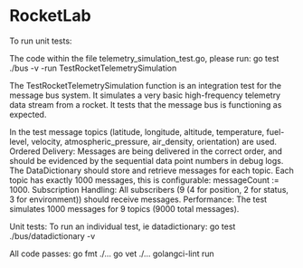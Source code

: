 # RocketLab

To run unit tests:


The code within the file telemetry_simulation_test.go, please run:
go test ./bus -v -run TestRocketTelemetrySimulation

The TestRocketTelemetrySimulation function is an integration test for the message bus system. It simulates a very basic high-frequency telemetry data stream from a rocket. It tests that the message bus is functioning as expected. 

In the test message topics (latitude, longitude, altitude, temperature, fuel-level, velocity, atmospheric_pressure, air_density, orientation) are used.
Ordered Delivery: Messages are being delivered in the correct order, and should be evidenced by the sequential data point numbers in debug logs.
The DataDictionary should store and retrieve messages for each topic. Each topic has exactly 1000 messages, this is configurable: messageCount := 1000.
Subscription Handling: All subscribers (9 (4 for position, 2 for status, 3 for environment)) should receive messages.
Performance: The test simulates 1000 messages for 9 topics (9000 total messages).

Unit tests: To run an individual test, ie datadictionary:
go test ./bus/datadictionary -v  


All code passes:
go fmt ./...
go vet ./...
golangci-lint run
